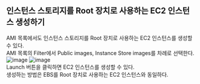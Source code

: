 ## 인스턴스 스토리지를 Root 장치로 사용하는 EC2 인스턴스 생성하기
AMI 목록에서도 인스턴스 스토리지를 Root 장치로 사용하는 EC2 인스턴스를 생성할 수 있다.  
AMI 목록의 Filter에서 Public images, Instance Store images를 차례로 선택한다.  
![image](https://user-images.githubusercontent.com/33191974/138218515-e4599b47-2e92-4878-8067-c3132c08fe9e.png)
![image](https://user-images.githubusercontent.com/33191974/138220187-1628f6cc-c69f-47fc-a433-280ef812e549.png)  
Launch 버튼을 클릭하면 EC2 인스턴스를 생성할 수 있다.  
생성하는 방법은 EBS를 Root 장치로 사용하는 EC2 인스턴스와 동일하다.  



